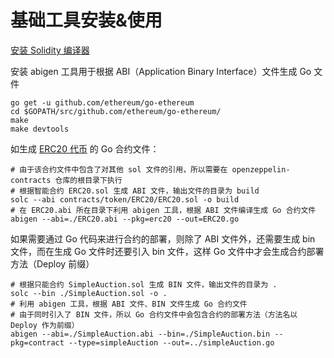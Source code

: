 
# 基础工具安装&使用

[安装 Solidity 编译器](https://docs.soliditylang.org/en/latest/installing-solidity.html)

安装 abigen 工具用于根据 ABI（Application Binary Interface）文件生成 Go 文件

```shell
go get -u github.com/ethereum/go-ethereum
cd $GOPATH/src/github.com/ethereum/go-ethereum/
make
make devtools
```

如生成 [ERC20 代币](https://github.com/OpenZeppelin/openzeppelin-contracts/blob/master/contracts/token/ERC20/ERC20.sol) 的 Go 合约文件：

```shell
# 由于该合约文件中包含了对其他 sol 文件的引用，所以需要在 openzeppelin-contracts 仓库的根目录下执行
# 根据智能合约 ERC20.sol 生成 ABI 文件，输出文件的目录为 build 
solc --abi contracts/token/ERC20/ERC20.sol -o build
# 在 ERC20.abi 所在目录下利用 abigen 工具，根据 ABI 文件编译生成 Go 合约文件
abigen --abi=./ERC20.abi --pkg=erc20 --out=ERC20.go
```

如果需要通过 Go 代码来进行合约的部署，则除了 ABI 文件外，还需要生成 bin 文件，而在生成 Go 文件时还要引入 bin 文件，这样 Go 文件中才会生成合约部署方法（Deploy 前缀）

```shell
# 根据只能合约 SimpleAuction.sol 生成 BIN 文件，输出文件的目录为 .
solc --bin ./SimpleAuction.sol -o . 
# 利用 abigen 工具，根据 ABI 文件、BIN 文件生成 Go 合约文件
# 由于同时引入了 BIN 文件，所以 Go 合约文件中会包含合约的部署方法（方法名以 Deploy 作为前缀）
abigen --abi=./SimpleAuction.abi --bin=./SimpleAuction.bin --pkg=contract --type=simpleAuction --out=../simpleAuction.go
```

